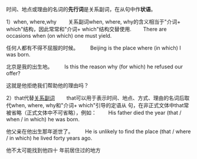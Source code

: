 时间、地点或理由的名词的**先行词**是关系副词，在从句中作**状语**。

1）when, where,why
　　关系副词when, where, why的含义相当于"介词+ which"结构，因此常常和"介词+ which"结构交替使用.
　　There are occasions when (on which) one must yield.

任何人都有不得不屈服的时候。
　　Beijing is the place where (in which) I was born.

北京是我的出生地。
　　Is this the reason why (for which) he refused our offer?

这就是他拒绝我们帮助他的理由吗？

2）that代替[关系副词](https://baike.baidu.com/item/%E5%85%B3%E7%B3%BB%E5%89%AF%E8%AF%8D)
　　that可以用于表示时间、地点、方式、理由的名词后取代when, where, why和"介词+ which"引导的定语从 句，在非正式文体中that常被省略（正式文体中不可省略），例如：
　　His father died the year (that / when / in which) he was born.

他父亲在他出生那年逝世了。
　　He is unlikely to find the place (that / where / in which) he lived forty years ago.

他不太可能找到他四十 年前居住过的地方

